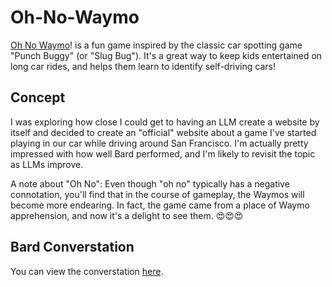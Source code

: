 # Oh-No-Waymo
[Oh No Waymo](http://ohnowaymo.com/)! is a fun game inspired by the classic car spotting game "Punch Buggy" (or "Slug Bug"). It's a great way to keep kids entertained on long car rides, and helps them learn to identify self-driving cars!

## Concept
I was exploring how close I could get to having an LLM create a website by itself and decided to create an "official" website about a game I've started playing in our car while driving around San Francisco. I'm actually pretty impressed with how well Bard performed, and I'm likely to revisit the topic as LLMs improve.

A note about "Oh No": Even though "oh no" typically has a negative connotation, you'll find that in the course of gameplay, the Waymos will become more endearing. In fact, the game came from a place of Waymo apprehension, and now it's a delight to see them. 😍😍😍 

## Bard Converstation
You can view the converstation [here](https://g.co/gemini/share/692099626cd2). 